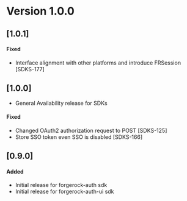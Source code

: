 # Version 1.0.0

## [1.0.1]

#### Fixed
- Interface alignment with other platforms and introduce FRSession [SDKS-177]


## [1.0.0]
- General Availability release for SDKs

#### Fixed
- Changed OAuth2 authorization request to POST [SDKS-125]
- Store SSO token even SSO is disabled [SDKS-166]

## [0.9.0]

#### Added
- Initial release for forgerock-auth sdk
- Initial release for forgerock-auth-ui sdk

